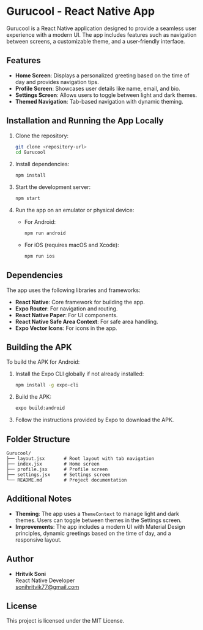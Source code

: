 # Gurucool - React Native App

Gurucool is a React Native application designed to provide a seamless user experience with a modern UI. The app includes features such as navigation between screens, a customizable theme, and a user-friendly interface.

## Features

- **Home Screen**: Displays a personalized greeting based on the time of day and provides navigation tips.
- **Profile Screen**: Showcases user details like name, email, and bio.
- **Settings Screen**: Allows users to toggle between light and dark themes.
- **Themed Navigation**: Tab-based navigation with dynamic theming.

## Installation and Running the App Locally

1. Clone the repository:
   ```bash
   git clone <repository-url>
   cd Gurucool
   ```

2. Install dependencies:
   ```bash
   npm install
   ```

3. Start the development server:
   ```bash
   npm start
   ```

4. Run the app on an emulator or physical device:
   - For Android:
     ```bash
     npm run android
     ```
   - For iOS (requires macOS and Xcode):
     ```bash
     npm run ios
     ```

## Dependencies

The app uses the following libraries and frameworks:

- **React Native**: Core framework for building the app.
- **Expo Router**: For navigation and routing.
- **React Native Paper**: For UI components.
- **React Native Safe Area Context**: For safe area handling.
- **Expo Vector Icons**: For icons in the app.

## Building the APK

To build the APK for Android:

1. Install the Expo CLI globally if not already installed:
   ```bash
   npm install -g expo-cli
   ```

2. Build the APK:
   ```bash
   expo build:android
   ```

3. Follow the instructions provided by Expo to download the APK.

## Folder Structure

```
Gurucool/
├── layout.jsx       # Root layout with tab navigation
├── index.jsx        # Home screen
├── profile.jsx      # Profile screen
├── settings.jsx     # Settings screen
└── README.md        # Project documentation
```

## Additional Notes

- **Theming**: The app uses a `ThemeContext` to manage light and dark themes. Users can toggle between themes in the Settings screen.
- **Improvements**: The app includes a modern UI with Material Design principles, dynamic greetings based on the time of day, and a responsive layout.

## Author

- **Hritvik Soni**  
  React Native Developer  
  [sonihritvik77@gmail.com](mailto:sonihritvik77@gmail.com)

## License

This project is licensed under the MIT License.

